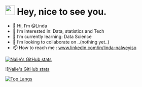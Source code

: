 
<h1><img src="https://emojis.slackmojis.com/emojis/images/1531849430/4246/blob-sunglasses.gif?1531849430" width="30"/> Hey, nice to see you.</h1>


- 👋 Hi, I’m @Linda
- 👀 I’m interested in: Data, statistics and Tech
- 🌱 I’m currently learning:  Data Science
- 💞️ I’m looking to collaborate on  ..(nothing yet..)
- 📫 How to reach me : www.linkedin.com/in/linda-nalweyiso


<!---
nalie-linda/nalie-linda is a ✨ special ✨ repository because its `README.md` (this file) appears on your GitHub profile.
You can click the Preview link to take a look at your changes.
--->
[![Nalie's GitHub stats](https://github-readme-stats.vercel.app/api?username=nalie-linda&theme=tokyonight)](https://github.com/nalie-linda/github-readme-stats)  

![[Nalie's GitHub stats](https://github-readme-stats.vercel.app/api?username=nalie-linda&show_icons=true)

[![Top Langs](https://github-readme-stats.vercel.app/api/top-langs/?username=nalie-linda&theme=tokyonight)](https://github.com/nalie-linda/github-readme-stats)

 

